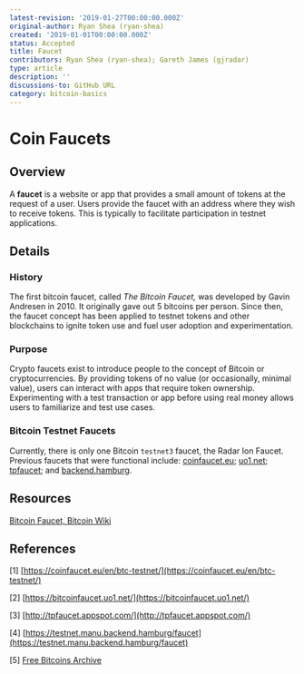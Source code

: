 ```yaml
---
latest-revision: '2019-01-27T00:00:00.000Z'
original-author: Ryan Shea (ryan-shea)
created: '2019-01-01T00:00:00.000Z'
status: Accepted
title: Faucet
contributors: Ryan Shea (ryan-shea); Gareth James (gjradar)
type: article
description: ''
discussions-to: GitHub URL
category: bitcoin-basics
---
```


# Coin Faucets

## Overview

A **faucet** is a website or app that provides a small amount of tokens at the request of a user. Users provide the faucet with an address where they wish to receive tokens. This is typically to facilitate participation in testnet applications.

## Details

### History

The first bitcoin faucet, called _The Bitcoin Faucet,_ was developed by Gavin Andresen in 2010. It originally gave out 5 bitcoins per person. Since then, the faucet concept has been applied to testnet tokens and other blockchains to ignite token use and fuel user adoption and experimentation.

### Purpose

Crypto faucets exist to introduce people to the concept of Bitcoin or cryptocurrencies. By providing tokens of no value \(or occasionally, minimal value\), users can interact with apps that require token ownership. Experimenting with a test transaction or app before using real money allows users to familiarize and test use cases.

### Bitcoin Testnet Faucets

Currently, there is only one Bitcoin `testnet3` faucet, the Radar Ion Faucet. Previous faucets that were functional include: [coinfaucet.eu](https://coinfaucet.eu/en/btc-testnet/); [uo1.net](https://bitcoinfaucet.uo1.net/); [tpfaucet](http://tpfaucet.appspot.com/); and [backend.hamburg](https://testnet.manu.backend.hamburg/faucet).

## Resources

[Bitcoin Faucet, Bitcoin Wiki](https://en.wikipedia.org/wiki/Bitcoin_faucet)

## References

\[1\] [https://coinfaucet.eu/en/btc-testnet/](https://coinfaucet.eu/en/btc-testnet/)

\[2\] [https://bitcoinfaucet.uo1.net/](https://bitcoinfaucet.uo1.net/)

\[3\] [http://tpfaucet.appspot.com/](http://tpfaucet.appspot.com/)

\[4\] [https://testnet.manu.backend.hamburg/faucet](https://testnet.manu.backend.hamburg/faucet)

\[5\] [Free Bitcoins Archive](https://web.archive.org/web/20100703032414/http://freebitcoins.appspot.com/)

